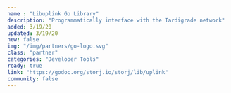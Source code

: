 ```yaml
---
name : "Libuplink Go Library"
description: "Programmatically interface with the Tardigrade network"
added: 3/19/20
updated: 3/19/20
new: false
img: "/img/partners/go-logo.svg"
class: "partner"
categories: "Developer Tools"
ready: true
link: "https://godoc.org/storj.io/storj/lib/uplink"
community: false
---
```

